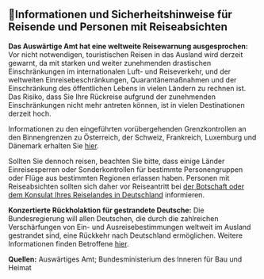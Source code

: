 ## 🧳Informationen und Sicherheitshinweise für Reisende und Personen mit Reiseabsichten

**Das Auswärtige Amt hat eine weltweite Reisewarnung ausgesprochen:** Vor nicht notwendigen, touristischen Reisen in das Ausland wird derzeit gewarnt, da mit starken und weiter zunehmenden drastischen Einschränkungen im internationalen Luft- und Reiseverkehr, und der weltweiten Einreisebeschränkungen, Quarantänemaßnahmen und der Einschränkung des öffentlichen Lebens in vielen Ländern zu rechnen ist. Das Risiko, dass Sie Ihre Rückreise aufgrund der zunehmenden Einschränkungen nicht mehr antreten können, ist in vielen Destinationen derzeit hoch.

Informationen zu den eingeführten vorübergehenden Grenzkontrollen an den Binnengrenzen zu Österreich, der Schweiz, Frankreich, Luxemburg und Dänemark erhalten Sie [hier](https://www.bmi.bund.de/SharedDocs/faqs/DE/themen/bevoelkerungsschutz/coronavirus/coronavirus-faqs.html#doc13738352bodyText3).

Sollten Sie dennoch reisen, beachten Sie bitte, dass einige Länder Einreisesperren oder Sonderkontrollen für bestimmte Personengruppen oder Flüge aus bestimmten Regionen erlassen haben. Personen mit Reiseabsichten sollten sich daher vor Reiseantritt bei [der Botschaft oder dem Konsulat Ihres Reiselandes in Deutschland](https://www.auswaertiges-amt.de/de/ReiseUndSicherheit/vertretungen-anderer-staaten) informieren.

**Konzertierte Rückholaktion für gestrandete Deutsche:** Die Bundesregierung will allen Deutschen, die durch die zahlreichen Verschärfungen von Ein- und Ausreisebestimmungen weltweit im Ausland gestrandet sind, eine Rückkehr nach Deutschland ermöglichen. Weitere Informationen finden Betroffene [hier](https://www.auswaertiges-amt.de/de/ReiseUndSicherheit/reise-und-sicherheitshinweise/reisewarnungen/faq-reisewarnung).

**Quellen:** Auswärtiges Amt; Bundesministerium des Inneren für Bau und Heimat
